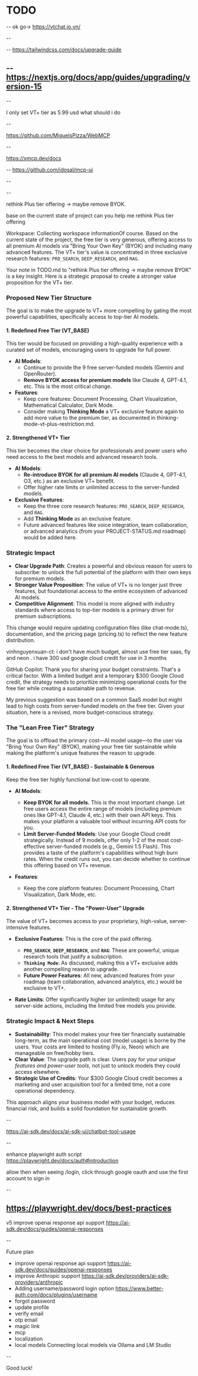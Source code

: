 # TODO

--
ok go-> https://vtchat.io.vn/

--

--
https://tailwindcss.com/docs/upgrade-guide

--
https://nextjs.org/docs/app/guides/upgrading/version-15
--

--

I only set VT+ tier as 5.99 usd what should i do

--

https://github.com/MiguelsPizza/WebMCP

--

https://xmcp.dev/docs

--
https://github.com/idosal/mcp-ui

--

--

rethink Plus tier offering -> maybe remove BYOK.

base on the current state of project can you help me
rethink Plus tier offering

Workspace: Collecting workspace informationOf course. Based on the current state of the project, the free tier is very generous, offering access to all premium AI models via "Bring Your Own Key" (BYOK) and including many advanced features. The VT+ tier's value is concentrated in three exclusive research features: `PRO_SEARCH`, `DEEP_RESEARCH`, and `RAG`.

Your note in TODO.md to "rethink Plus tier offering -> maybe remove BYOK" is a key insight. Here is a strategic proposal to create a stronger value proposition for the VT+ tier.

### Proposed New Tier Structure

The goal is to make the upgrade to VT+ more compelling by gating the most powerful capabilities, specifically access to top-tier AI models.

#### 1. Redefined **Free Tier (VT_BASE)**

This tier would be focused on providing a high-quality experience with a curated set of models, encouraging users to upgrade for full power.

- **AI Models**:
    - Continue to provide the 9 free server-funded models (Gemini and OpenRouter).
    - **Remove BYOK access for premium models** like Claude 4, GPT-4.1, etc. This is the most critical change.
- **Features**:
    - Keep core features: Document Processing, Chart Visualization, Mathematical Calculator, Dark Mode.
    - Consider making **Thinking Mode** a VT+ exclusive feature again to add more value to the premium tier, as documented in thinking-mode-vt-plus-restriction.md.

#### 2. Strengthened **VT+ Tier**

This tier becomes the clear choice for professionals and power users who need access to the best models and advanced research tools.

- **AI Models**:
    - **Re-introduce BYOK for all premium AI models** (Claude 4, GPT-4.1, O3, etc.) as an exclusive VT+ benefit.
    - Offer higher rate limits or unlimited access to the server-funded models.
- **Exclusive Features**:
    - Keep the three core research features: `PRO_SEARCH`, `DEEP_RESEARCH`, and `RAG`.
    - Add **Thinking Mode** as an exclusive feature.
    - Future advanced features like voice integration, team collaboration, or advanced analytics (from your PROJECT-STATUS.md roadmap) would be added here.

### Strategic Impact

- **Clear Upgrade Path**: Creates a powerful and obvious reason for users to subscribe: to unlock the full potential of the platform with their own keys for premium models.
- **Stronger Value Proposition**: The value of VT+ is no longer just three features, but foundational access to the entire ecosystem of advanced AI models.
- **Competitive Alignment**: This model is more aligned with industry standards where access to top-tier models is a primary driver for premium subscriptions.

This change would require updating configuration files (like chat-mode.ts), documentation, and the pricing page (pricing.ts) to reflect the new feature distribution.

vinhnguyenxuan-ct: i don't have much budget, almost use free tier saas, fly and neon . i have 300 usd google cloud credit for use in 3 months

GitHub Copilot: Thank you for sharing your budget constraints. That's a critical factor. With a limited budget and a temporary $300 Google Cloud credit, the strategy needs to prioritize minimizing operational costs for the free tier while creating a sustainable path to revenue.

My previous suggestion was based on a common SaaS model but might lead to high costs from server-funded models on the free tier. Given your situation, here is a revised, more budget-conscious strategy.

### The "Lean Free Tier" Strategy

The goal is to offload the primary cost—AI model usage—to the user via "Bring Your Own Key" (BYOK), making your free tier sustainable while making the platform's unique features the reason to upgrade.

#### 1. Redefined **Free Tier (VT_BASE)** - Sustainable & Generous

Keep the free tier highly functional but low-cost to operate.

- **AI Models**:
    - **Keep BYOK for all models.** This is the most important change. Let free users access the entire range of models (including premium ones like GPT-4.1, Claude 4, etc.) with their own API keys. This makes your platform a valuable tool without incurring API costs for you.
    - **Limit Server-Funded Models**: Use your Google Cloud credit strategically. Instead of 9 models, offer only 1-2 of the most cost-effective server-funded models (e.g., Gemini 1.5 Flash). This provides a taste of the platform's capabilities without high burn rates. When the credit runs out, you can decide whether to continue this offering based on VT+ revenue.

- **Features**:
    - Keep the core platform features: Document Processing, Chart Visualization, Dark Mode, etc.

#### 2. Strengthened **VT+ Tier** - The "Power-User" Upgrade

The value of VT+ becomes access to your proprietary, high-value, server-intensive features.

- **Exclusive Features**: This is the core of the paid offering.
    - **`PRO_SEARCH`**, **`DEEP_RESEARCH`**, and **`RAG`**: These are powerful, unique research tools that justify a subscription.
    - **`Thinking Mode`**: As discussed, making this a VT+ exclusive adds another compelling reason to upgrade.
    - **Future Power Features**: All new, advanced features from your roadmap (team collaboration, advanced analytics, etc.) would be exclusive to VT+.

- **Rate Limits**: Offer significantly higher (or unlimited) usage for any server-side actions, including the limited free models you provide.

### Strategic Impact & Next Steps

- **Sustainability**: This model makes your free tier financially sustainable long-term, as the main operational cost (model usage) is borne by the users. Your costs are limited to hosting (Fly.io, Neon) which are manageable on free/hobby tiers.
- **Clear Value**: The upgrade path is clear. Users pay for _your unique features and power-user tools_, not just to unlock models they could access elsewhere.
- **Strategic Use of Credits**: Your $300 Google Cloud credit becomes a marketing and user acquisition tool for a limited time, not a core operational dependency.

This approach aligns your business model with your budget, reduces financial risk, and builds a solid foundation for sustainable growth.

--

https://ai-sdk.dev/docs/ai-sdk-ui/chatbot-tool-usage


--

enhance playwright auth script
https://playwright.dev/docs/auth#introduction

allow then when seeing /login, click through google oauth and use the first account to sign in

--

https://playwright.dev/docs/best-practices
--

v5 improve openai response api support
https://ai-sdk.dev/docs/guides/openai-responses

--

Future plan

- improve openai response api support https://ai-sdk.dev/docs/guides/openai-responses
- improve Anthropic support https://ai-sdk.dev/providers/ai-sdk-providers/anthropic
- Adding username/password login option https://www.better-auth.com/docs/plugins/username
- forgot password
- update profile
- verify email
- otp email
- magic link
- mcp
- localization
- local models Connecting local models via Ollama and LM Studio

--

Good luck!
